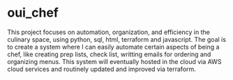 # oui_chef
This project focuses on automation, organization, and efficiency in the culinary space, using python, sql, html, terraform and javascript.
The goal is to create a system where I can easily automate certain aspects of being a chef, like creating prep lists, check list, writting emails for ordering and organizing menus.
This system will eventually hosted in the cloud via AWS cloud services and routinely updated and improved via terraform.
